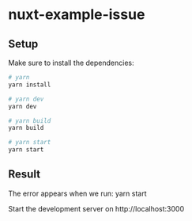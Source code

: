 # nuxt-example-issue

## Setup

Make sure to install the dependencies:

```bash
# yarn
yarn install

# yarn dev
yarn dev

# yarn build
yarn build

# yarn start
yarn start
```

## Result
The error appears when we run: yarn start

Start the development server on http://localhost:3000

